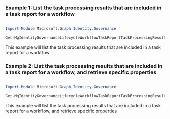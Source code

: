 ### Example 1: List the task processing results that are included in a task report for a workflow

```powershell

Import-Module Microsoft.Graph.Identity.Governance

Get-MgIdentityGovernanceLifecycleWorkflowTaskReportTaskProcessingResult -WorkflowId $workflowId -TaskReportId $taskReportId

```
This example will list the task processing results that are included in a task report for a workflow

### Example 2: List the task processing results that are included in a task report for a workflow, and retrieve specific properties

```powershell

Import-Module Microsoft.Graph.Identity.Governance

Get-MgIdentityGovernanceLifecycleWorkflowTaskReportTaskProcessingResult -WorkflowId $workflowId -TaskReportId $taskReportId -Property "id,failureReason,processingStatus,subject,task" 

```
This example will list the task processing results that are included in a task report for a workflow, and retrieve specific properties


